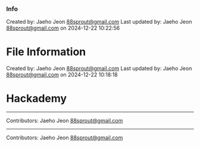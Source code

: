 ### Info

Created by: Jaeho Jeon <88sprout@gmail.com>
Last updated by: Jaeho Jeon <88sprout@gmail.com> on 2024-12-22 10:22:56
# File Information

Created by: Jaeho Jeon <88sprout@gmail.com>
Last updated by: Jaeho Jeon <88sprout@gmail.com> on 2024-12-22 10:18:18
# Hackademy

---

Contributors: Jaeho Jeon <88sprout@gmail.com>

---

Contributors: Jaeho Jeon <88sprout@gmail.com>

